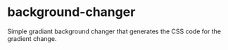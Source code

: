 # background-changer
Simple gradiant background changer that generates the CSS code for the gradient change.
